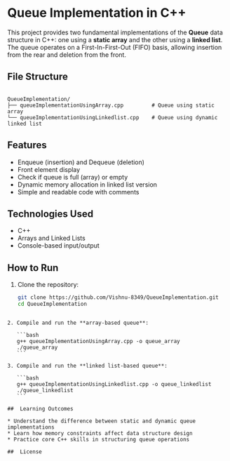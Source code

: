 #  Queue Implementation in C++

This project provides two fundamental implementations of the **Queue** data structure in C++: one using a **static array** and the other using a **linked list**. The queue operates on a First-In-First-Out (FIFO) basis, allowing insertion from the rear and deletion from the front.

##  File Structure

```

QueueImplementation/
├── queueImplementationUsingArray.cpp         # Queue using static array
└── queueImplementationUsingLinkedlist.cpp    # Queue using dynamic linked list

````

##  Features

- Enqueue (insertion) and Dequeue (deletion)
- Front element display
- Check if queue is full (array) or empty
- Dynamic memory allocation in linked list version
- Simple and readable code with comments

##  Technologies Used

- C++
- Arrays and Linked Lists
- Console-based input/output

##  How to Run

1. Clone the repository:
   ```bash
   git clone https://github.com/Vishnu-8349/QueueImplementation.git
   cd QueueImplementation
````

2. Compile and run the **array-based queue**:

   ```bash
   g++ queueImplementationUsingArray.cpp -o queue_array
   ./queue_array
   ```

3. Compile and run the **linked list-based queue**:

   ```bash
   g++ queueImplementationUsingLinkedlist.cpp -o queue_linkedlist
   ./queue_linkedlist
   ```

##  Learning Outcomes

* Understand the difference between static and dynamic queue implementations
* Learn how memory constraints affect data structure design
* Practice core C++ skills in structuring queue operations

##  License
